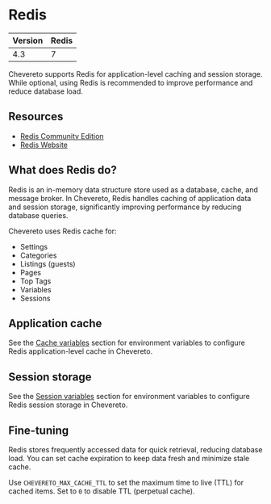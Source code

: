 # Redis

| Version | Redis |
| ------- | ----- |
| 4.3     | 7     |

Chevereto supports Redis for application-level caching and session storage. While optional, using Redis is recommended to improve performance and reduce database load.

## Resources

* [Redis Community Edition](https://github.com/redis/redis)
* [Redis Website](https://redis.io)

## What does Redis do?

Redis is an in-memory data structure store used as a database, cache, and message broker. In Chevereto, Redis handles caching of application data and session storage, significantly improving performance by reducing database queries.

Chevereto uses Redis cache for:

* Settings
* Categories
* Listings (guests)
* Pages
* Top Tags
* Variables
* Sessions

## Application cache

See the [Cache variables](../configuration/environment.md#cache-variables) section for environment variables to configure Redis application-level cache in Chevereto.

## Session storage

See the [Session variables](../configuration/environment.md#session-variables) section for environment variables to configure Redis session storage in Chevereto.

## Fine-tuning

Redis stores frequently accessed data for quick retrieval, reducing database load. You can set cache expiration to keep data fresh and minimize stale cache.

Use `CHEVERETO_MAX_CACHE_TTL` to set the maximum time to live (TTL) for cached items. Set to `0` to disable TTL (perpetual cache).
